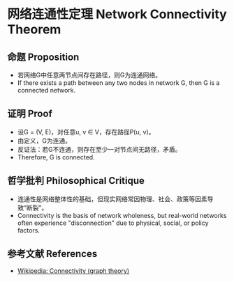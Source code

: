 # 网络连通性定理 Network Connectivity Theorem

## 命题 Proposition

- 若网络G中任意两节点间存在路径，则G为连通网络。
- If there exists a path between any two nodes in network G, then G is a connected network.

## 证明 Proof

- 设G = (V, E)，对任意u, v ∈ V，存在路径P(u, v)。
- 由定义，G为连通。
- 反证法：若G不连通，则存在至少一对节点间无路径，矛盾。
- Therefore, G is connected.

## 哲学批判 Philosophical Critique

- 连通性是网络整体性的基础，但现实网络常因物理、社会、政策等因素导致“断裂”。
- Connectivity is the basis of network wholeness, but real-world networks often experience "disconnection" due to physical, social, or policy factors.

## 参考文献 References

- [Wikipedia: Connectivity (graph theory)](https://en.wikipedia.org/wiki/Connectivity_(graph_theory))
